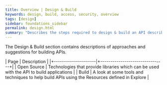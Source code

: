 ```yaml
---
title: Overview | Design & Build 
keywords: design, build, access, security, overview
tags: [design]
sidebar: foundations_sidebar
permalink: design.html
summary: "Describes the steps required to design & build an API described in Explore"
---
```


The Design & Build section contains descriptions of approaches and suggestions for building APIs.

| Page              |  Description    |
|+---------------------|+--------------------------------+|
| Open Source | Technologies that provide libraries which can be used with the API to build applications  | 
| Build | A look at some tools and techniques to help build APIs using the Resources defined in Explore | 


